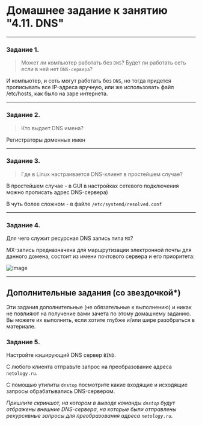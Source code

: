 # Домашнее задание к занятию "4.11. DNS"

---

### Задание 1. 

> Может ли компьютер работать без `DNS`? Будет ли работать сеть если в ней нет `DNS-сервера`? 

И компьютер, и сеть могут работать без `DNS`, но тогда придется прописывать все IP-адреса вручную, или же использовать файл /etc/hosts, как было на
заре интернета.

---

### Задание 2. 

> Кто выдает DNS имена? 

Регистраторы доменных имен

---

### Задание 3. 

> Где в Linux настраивается DNS-клиент в простейшем случае?

В простейшем случае - в GUI в настройках сетевого подключения можно прописать адрес DNS-сервера)  

В чуть более сложном - в файле `/etc/systemd/resolved.conf`

---

### Задание 4. 

Для чего служит ресурсная DNS запись типа `MX`?

MX-запись предназначена для маршрутизации электронной почты для данного домена, состоит из имени почтового сервера и его приоритета:

![image](https://user-images.githubusercontent.com/115862529/198531432-55c8ef3e-25b5-4b8c-a9fc-b8edd4b94d0b.png)


---

## Дополнительные задания (со звездочкой*)
Эти задания дополнительные (не обязательные к выполнению) и никак не повлияют на получение вами зачета по этому домашнему заданию. Вы можете их выполнить, если хотите глубже и/или шире разобраться в материале.



### Задание 5. 

Настройте кэширующий DNS сервер `BIND`. 

С любого клиента отправьте запрос на преобразование адреса `netology.ru`.

С помощью утилиты `dnstop` посмотрите какие входящие и исходящие запросы обрабатывались DNS-сервером.

*Пришлите скриншот, на котором в выводе команды `dnstop` будут отбражены внешние DNS-сервера, на которые были отправлены рекурсивные запросы для преобразования адреса `netology.ru`.*


